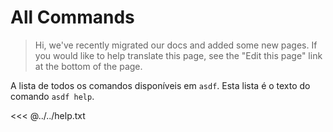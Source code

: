 # All Commands

> Hi, we've recently migrated our docs and added some new pages. If you would like to help translate this page, see the "Edit this page" link at the bottom of the page.

A lista de todos os comandos disponíveis em `asdf`. Esta lista é o texto do comando `asdf help`.

<<< @../../help.txt
